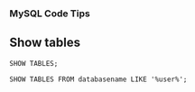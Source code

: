 ### MySQL Code Tips

## Show tables

```mysql
SHOW TABLES;

SHOW TABLES FROM databasename LIKE '%user%';
```

